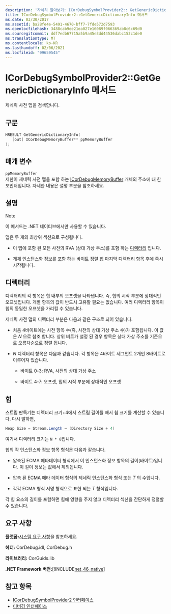 ```yaml
---
description: '자세히 알아보기: ICorDebugSymbolProvider2:: GetGenericDictionaryInfo 메서드'
title: ICorDebugSymbolProvider2::GetGenericDictionaryInfo 메서드
ms.date: 03/30/2017
ms.assetid: ba28fe4e-5491-4670-bff7-7fde572d7593
ms.openlocfilehash: 3488cab9ee21ea027e16089f066369ab8c6c69d0
ms.sourcegitcommit: ddf7edb67715a5b9a45e3dd44536dabc153c1de0
ms.translationtype: MT
ms.contentlocale: ko-KR
ms.lasthandoff: 02/06/2021
ms.locfileid: "99659545"
---
```

# <a name="icordebugsymbolprovider2getgenericdictionaryinfo-method"></a>ICorDebugSymbolProvider2::GetGenericDictionaryInfo 메서드

제네릭 사전 맵을 검색합니다.

## <a name="syntax"></a>구문

```cpp
HRESULT GetGenericDictionaryInfo(
   [out] ICorDebugMemoryBuffer** ppMemoryBuffer
);
```

## <a name="parameters"></a>매개 변수

`ppMemoryBuffer`\
제한이 제네릭 사전 맵을 포함 하는 [ICorDebugMemoryBuffer](icordebugmemorybuffer-interface.md) 개체의 주소에 대 한 포인터입니다. 자세한 내용은 설명 부분을 참조하세요.

## <a name="remarks"></a>설명

> [!NOTE]
> 이 메서드는 .NET 네이티브에서만 사용할 수 있습니다.

맵은 두 개의 최상위 섹션으로 구성됩니다.

- 이 맵에 포함 된 모든 사전의 RVA (상대 가상 주소)를 포함 하는 [디렉터리](#Directory) 입니다.

- 개체 인스턴스화 정보를 포함 하는 바이트 정렬 [힙](#Heap) 마지막 디렉터리 항목 후에 즉시 시작됩니다.

<a name="Directory"></a>

## <a name="the-directory"></a>디렉터리

디렉터리의 각 항목은 힙 내부의 오프셋을 나타냅니다. 즉, 힙의 시작 부분에 상대적인 오프셋입니다. 개별 항목의 값이 반드시 고유할 필요는 없습니다. 여러 디렉터리 항목이 힙의 동일한 오프셋을 가리킬 수 있습니다.

제네릭 사전 맵의 디렉터리 부분은 다음과 같은 구조로 되어 있습니다.

- 처음 4바이트에는 사전 항목 수(즉, 사전의 상대 가상 주소 수)가 포함됩니다. 이 값은 *N* 으로 참조 합니다. 상위 비트가 설정 된 경우 항목은 상대 가상 주소를 기준으로 오름차순으로 정렬 됩니다.

- *N* 디렉터리 항목은 다음과 같습니다. 각 항목은 4바이트 세그먼트 2개인 8바이트로 이루어져 있습니다.

  - 바이트 0-3: RVA, 사전의 상대 가상 주소

  - 바이트 4-7: 오프셋, 힙의 시작 부분에 상대적인 오프셋

<a name="Heap"></a>

## <a name="the-heap"></a>힙

스트림 판독기는 디렉터리 크기+4에서 스트림 길이를 빼서 힙 크기를 계산할 수 있습니다. 다시 말하면,

```csharp
Heap Size = Stream.Length – (Directory Size + 4)
```

여기서 디렉터리 크기는 `N * 8`입니다.

힙의 각 인스턴스화 정보 항목 형식은 다음과 같습니다.

- 압축된 ECMA 메타데이터 형식에서 이 인스턴스화 정보 항목의 길이(바이트)입니다. 이 길이 정보는 값에서 제외됩니다.

- 압축 된 ECMA 메타 데이터 형식의 제네릭 인스턴스화 형식 또는 *T* 의 수입니다.

- 각각 ECMA 형식 서명 형식으로 표현 되는 *T* 형식입니다.

각 힙 요소의 길이를 포함하면 힙에 영향을 주지 않고 디렉터리 섹션을 간단하게 정렬할 수 있습니다.

## <a name="requirements"></a>요구 사항

**플랫폼:**[시스템 요구 사항](../../get-started/system-requirements.md)을 참조하세요.

**헤더:** CorDebug.idl, CorDebug.h

**라이브러리:** CorGuids.lib

**.NET Framework 버전:**[!INCLUDE[net_46_native](../../../../includes/net-46-native-md.md)]

## <a name="see-also"></a>참고 항목

- [ICorDebugSymbolProvider2 인터페이스](icordebugsymbolprovider2-interface.md)
- [디버깅 인터페이스](debugging-interfaces.md)
